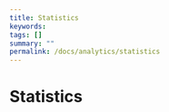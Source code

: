 ```yaml
---
title: Statistics
keywords:
tags: []
summary: ""
permalink: /docs/analytics/statistics
---
```


# Statistics
